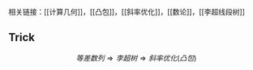 相关链接：[[计算几何]]，[[凸包]]，[[斜率优化]]，[[数论]]，[[李超线段树]] 




## Trick
$$等差数列 \Rightarrow 李超树 \Rightarrow 斜率优化(凸包)$$